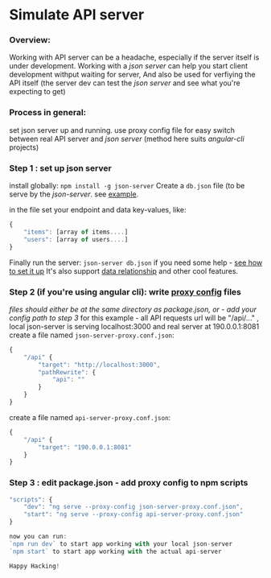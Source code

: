 # Simulate API server
### Overview: 
Working with API server can be a headache, especially if the server itself is under development.
Working with a *json server* can help you start client development withput waiting for server,
And also be used for verfiying the API itself (the server dev can test the *json server* and see what you're expecting to get)

### Process in general: 
set json server up and running. use proxy config file for easy switch between real API server and *json server* (method here suits *angular-cli* projects)

### Step 1 : set up json server
install globally: `npm install -g json-server`
Create a `db.json` file (to be serve by the *json-server*. see [example](https://github.com/Webiks/ng2tips/tree/master/simulate-api-server/db.json).

in the file set your endpoint and data key-values, like:
```javascript
{
	"items": [array of items....]
	"users": [array of users....]
}
```
Finally run the server: `json-server db.json`
if you need some help - [see how to set it up](http://www.betterpixels.co.uk/projects/2015/05/09/mock-up-your-rest-api-with-json-server/)
It's also support [data relationship](https://www.npmjs.com/package/json-server#relationships) and other cool features.

### Step 2 (if you're using angular cli): write [proxy config](https://github.com/angular/angular-cli#proxy-to-backend) files
*files should either be at the same directory as package.json, or - add your config path to step 3*
for this example - all API requests url will be "/api/..." , local json-server is serving localhost:3000 and real server at 190.0.0.1:8081 
create a file named `json-server-proxy.conf.json`:

```javascript
{
	"/api" {
    	"target": "http://localhost:3000",
		"pathRewrite": {
			"api": ""
		}
	}
}
```
create a file named `api-server-proxy.conf.json`:

```javascript
{
	"/api" {
    	"target": "190.0.0.1:8081"
	}
}
```

### Step 3 : edit package.json - add proxy config to npm scripts

```javascript
"scripts": {
	"dev": "ng serve --proxy-config json-server-proxy.conf.json",
	"start": "ng serve --proxy-config api-server-proxy.conf.json"
}

now you can run:
`npm run dev` to start app working with your local json-server
`npm start` to start app working with the actual api-server

Happy Hacking!
